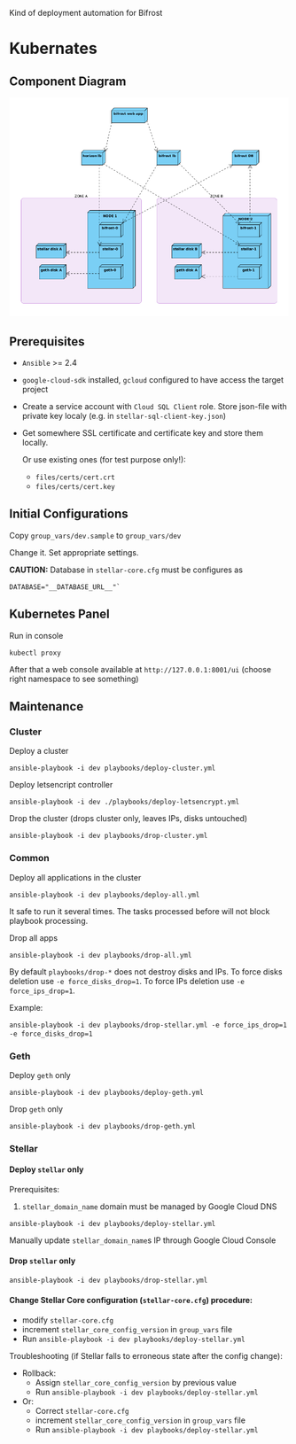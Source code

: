 Kind of deployment automation for Bifrost

# Kubernates 
## Component Diagram
![Component Diagram](docs/images/k8s-bifrost.png)

## Prerequisites
* `Ansible` >= 2.4
* `google-cloud-sdk` installed, `gcloud` configured to have access the target project
* Create a service account with `Cloud SQL Client` role. Store json-file with private key localy (e.g. in `stellar-sql-client-key.json`)
* Get somewhere SSL certificate and certificate key and store them locally.
  
  Or use existing ones (for test purpose only!):
  * `files/certs/cert.crt`
  * `files/certs/cert.key`

## Initial Configurations
Copy `group_vars/dev.sample` to `group_vars/dev`

Change it. Set appropriate settings.

**CAUTION:** Database in `stellar-core.cfg` must be configures as
```text
DATABASE="__DATABASE_URL__"`
```

## Kubernetes Panel

Run in console
```text
kubectl proxy
```

After that a web console available at `http://127.0.0.1:8001/ui` (choose right namespace to see something)

## Maintenance
### Cluster
Deploy a cluster
```
ansible-playbook -i dev playbooks/deploy-cluster.yml 
```

Deploy letsencript controller
```$xslt
ansible-playbook -i dev ./playbooks/deploy-letsencrypt.yml
```

Drop the cluster (drops cluster only, leaves IPs, disks untouched)
```
ansible-playbook -i dev playbooks/drop-cluster.yml 
```
### Common
Deploy all applications in the cluster
```
ansible-playbook -i dev playbooks/deploy-all.yml 
```
It safe to run it several times. The tasks processed before will not block playbook processing.

Drop all apps
```
ansible-playbook -i dev playbooks/drop-all.yml 
```

By default `playbooks/drop-*` does not destroy disks and IPs. To force disks deletion use `-e force_disks_drop=1`. To force IPs deletion use `-e force_ips_drop=1`.

Example:
```
ansible-playbook -i dev playbooks/drop-stellar.yml -e force_ips_drop=1 -e force_disks_drop=1
```

### Geth
Deploy `geth` only
```
ansible-playbook -i dev playbooks/deploy-geth.yml 
```
Drop `geth` only
```
ansible-playbook -i dev playbooks/drop-geth.yml 
```
### Stellar
#### Deploy `stellar` only

Prerequisites:
1. `stellar_domain_name` domain must be managed by Google Cloud DNS

```
ansible-playbook -i dev playbooks/deploy-stellar.yml 
```
Manually update `stellar_domain_name`s IP through Google Cloud Console

#### Drop `stellar` only
```
ansible-playbook -i dev playbooks/drop-stellar.yml 
```

#### Change Stellar Core configuration (`stellar-core.cfg`) procedure:
* modify `stellar-core.cfg`
* increment `stellar_core_config_version` in `group_vars` file
* Run `ansible-playbook -i dev playbooks/deploy-stellar.yml`

Troubleshooting (if Stellar falls to erroneous state after the config change):
* Rollback:
  * Assign `stellar_core_config_version` by previous value
  * Run `ansible-playbook -i dev playbooks/deploy-stellar.yml`
* Or:
  * Correct `stellar-core.cfg`
  * increment `stellar_core_config_version` in `group_vars` file
  * Run `ansible-playbook -i dev playbooks/deploy-stellar.yml`

